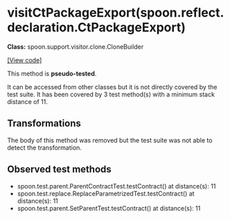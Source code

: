 # visitCtPackageExport(spoon.reflect.declaration.CtPackageExport)

**Class:** spoon.support.visitor.clone.CloneBuilder

[[View code]](https://github.com/INRIA/spoon/blob/fd878bc71b73fc1da82356eaa6578f760c70f0de/src/main/java//spoon/support/visitor/clone/CloneBuilder.java#L278)

This method is **pseudo-tested**.


It can be accessed from other classes but it is not directly covered by the test suite. 
It has been covered by 3 test method(s) with a minimum stack distance of 11.

## Transformations

The body of this method was removed but the test suite was not able to detect the transformation.



## Observed test methods

* spoon.test.parent.ParentContractTest.testContract() at distance(s): 11
* spoon.test.replace.ReplaceParametrizedTest.testContract() at distance(s): 11
* spoon.test.parent.SetParentTest.testContract() at distance(s): 11

